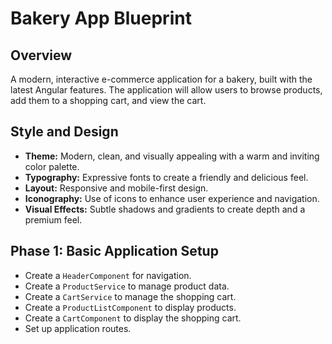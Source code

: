 # Bakery App Blueprint

## Overview

A modern, interactive e-commerce application for a bakery, built with the latest Angular features. The application will allow users to browse products, add them to a shopping cart, and view the cart.

## Style and Design

*   **Theme:** Modern, clean, and visually appealing with a warm and inviting color palette.
*   **Typography:** Expressive fonts to create a friendly and delicious feel.
*   **Layout:** Responsive and mobile-first design.
*   **Iconography:** Use of icons to enhance user experience and navigation.
*   **Visual Effects:** Subtle shadows and gradients to create depth and a premium feel.

## Phase 1: Basic Application Setup

*   Create a `HeaderComponent` for navigation.
*   Create a `ProductService` to manage product data.
*   Create a `CartService` to manage the shopping cart.
*   Create a `ProductListComponent` to display products.
*   Create a `CartComponent` to display the shopping cart.
*   Set up application routes.
